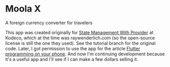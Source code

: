 # Moola X

A foreign currency converter for travelers

This app was created originally for [State Management With Provider](https://www.kodeco.com/6373413-state-management-with-provider) at Kodeco, which at the time was raywenderlich.com (so the open-source license is still the one they used). See the tutorial branch for the original code. Later, I got permission to use the app for the article [Flutter programming on your phone](https://medium.com/flutter-community/programming-on-your-phone-a2547f0e293). And now I'm continuing development because it's a useful app and I'll see if I can make a few dollars selling it.

